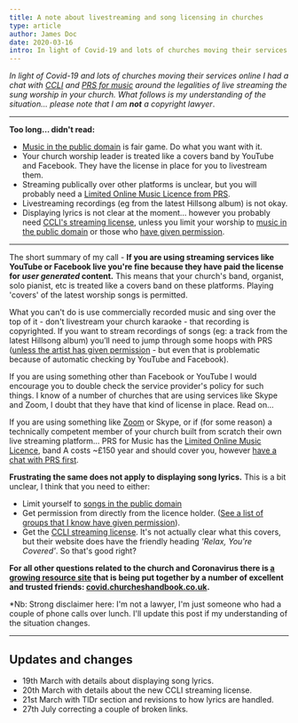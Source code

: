 ```yaml
---
title: A note about livestreaming and song licensing in churches
type: article
author: James Doc
date: 2020-03-16
intro: In light of Covid-19 and lots of churches moving their services online I had a chat with CCLI and PRS around the legalities of live streaming the sung worship in your church…
---
```


_In light of Covid-19 and lots of churches moving their services online I had a chat with [CCLI](https://uk.ccli.com/) and [PRS for music](https://www.prsformusic.com/) around the legalities of live streaming the sung worship in your church. What follows is my understanding of the situation… please note that I am **not** a copyright lawyer_.

---

**Too long… didn't read:**

- [Music in the public domain](https://songselect.ccli.com/search/results?List=publicdomain) is fair game. Do what you want with it.
- Your church worship leader is treated like a covers band by YouTube and Facebook. They have the license in place for you to livestream them.
- Streaming publically over other platforms is unclear, but you will probably need a [Limited Online Music Licence from PRS](https://www.prsformusic.com/licences/using-music-online/limited-online-music-licence).
- Livestreaming recordings (eg from the latest Hillsong album) is not okay.
- Displaying lyrics is not clear at the moment… however you probably need [CCLI's streaming license](https://uk.ccli.com/streaming/#need-to-know), unless you limit your worship to [music in the public domain](https://songselect.ccli.com/search/results?List=publicdomain) or those who [have given permission](https://covid.churcheshandbook.co.uk/#live-streaming).

---

The short summary of my call - **If you are using streaming services like YouTube or Facebook live you're fine because they have paid the license for _user generated_ content.** This means that your church's band, organist, solo pianist, etc is treated like a covers band on these platforms. Playing 'covers' of the latest worship songs is permitted.

What you can't do is use commercially recorded music and sing over the top of it - don't livestream your church karaoke - that recording is copyrighted. If you want to stream recordings of songs (eg: a track from the latest Hillsong album) you’ll need to jump through some hoops with PRS ([unless the artist has given permission](https://covid.churcheshandbook.co.uk/#live-streaming) - but even that is problematic because of automatic checking by YouTube and Facebook).

If you are using something other than Facebook or YouTube I would encourage you to double check the service provider's policy for such things. I know of a number of churches that are using services like Skype and Zoom, I doubt that they have that kind of license in place. Read on…

If you are using something like [Zoom](https://zoom.us/) or Skype, or if (for some reason) a technically competent member of your church built from scratch their own live streaming platform… PRS for Music has the [Limited Online Music Licence](https://www.prsformusic.com/licences/using-music-online/limited-online-music-licence), band A costs ~£150 year and should cover you, however [have a chat with PRS first](https://www.prsformusic.com/help/contact-us).

**Frustrating the same does not apply to displaying song lyrics.** This is a bit unclear, I think that you need to either:

- Limit yourself to [songs in the public domain](https://songselect.ccli.com/search/results?List=publicdomain)
- Get permission from directly from the licence holder. ([See a list of groups that I know have given permission](https://covid.churcheshandbook.co.uk/#live-streaming)).
- Get the [CCLI streaming license](https://uk.ccli.com/streaming/#need-to-know). It's not actually clear what this covers, but their website does have the friendly heading _'Relax, You're Covered'_. So that's good right?

**For all other questions related to the church and Coronavirus there is [a growing resource site](https://covid.churcheshandbook.co.uk/) that is being put together by a number of excellent and trusted friends: [covid.churcheshandbook.co.uk](https://covid.churcheshandbook.co.uk/).**

\*Nb: Strong disclaimer here: I'm not a lawyer, I'm just someone who had a couple of phone calls over lunch. I'll update this post if my understanding of the situation changes.

---

## Updates and changes

- 19th March with details about displaying song lyrics.
- 20th March with details about the new CCLI streaming license.
- 21st March with TlDr section and revisions to how lyrics are handled.
- 27th July correcting a couple of broken links.

